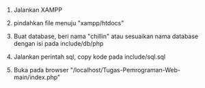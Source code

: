 1. Jalankan XAMPP

2. pindahkan file menuju "xampp/htdocs"

3. Buat database, beri nama "chillin"
   atau sesuaikan nama database dengan isi pada include/db/php

4. Jalankan perintah sql, copy kode pada include/sql.sql

4. Buka pada browser "/localhost/Tugas-Pemrograman-Web-main/index.php"
